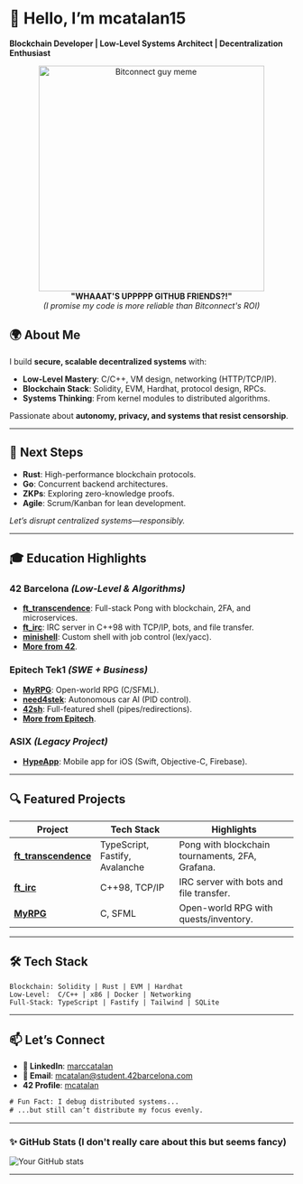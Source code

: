 # **👋 Hello, I’m mcatalan15**  
**Blockchain Developer | Low-Level Systems Architect | Decentralization Enthusiast**  

<div align="center">
  <img src="https://media0.giphy.com/media/v1.Y2lkPTc5MGI3NjExbzVubDJxcnVnYTg3aTJ5enFnOG16c2o2YmdhMDk3ZjJ0Zzk2azR5cCZlcD12MV9pbnRlcm5hbF9naWZfYnlfaWQmY3Q9Zw/YkYt0FzMNPJkFnSQlf/giphy.gif" width="400" alt="Bitconnect guy meme">
  <br>
  <strong>"WHAAAT'S UPPPPP GITHUB FRIENDS?!"</strong>
  <br>
  <em>(I promise my code is more reliable than Bitconnect's ROI)</em>
</div>


## **🌍 About Me**  
I build **secure, scalable decentralized systems** with:  
- **Low-Level Mastery**: C/C++, VM design, networking (HTTP/TCP/IP).  
- **Blockchain Stack**: Solidity, EVM, Hardhat, protocol design, RPCs.  
- **Systems Thinking**: From kernel modules to distributed algorithms.  

Passionate about **autonomy, privacy, and systems that resist censorship**.  

---

## **🚀 Next Steps**  
- **Rust**: High-performance blockchain protocols.  
- **Go**: Concurrent backend architectures.  
- **ZKPs**: Exploring zero-knowledge proofs.  
- **Agile**: Scrum/Kanban for lean development.  

*Let’s disrupt centralized systems—responsibly.*  

---

## **🎓 Education Highlights**  

### **42 Barcelona** *(Low-Level & Algorithms)*  
- **[ft_transcendence](https://github.com/mcatalan15/ft_transcendence)**: Full-stack Pong with blockchain, 2FA, and microservices.
- **[ft_irc](https://github.com/mcatalan15/ft_irc)**: IRC server in C++98 with TCP/IP, bots, and file transfer.  
- **[minishell](https://github.com/mcatalan15/minishell)**: Custom shell with job control (lex/yacc).
- **[More from 42](https://github.com/mcatalan15/ft_transcendence)**.

### **Epitech Tek1** *(SWE + Business)*  
- **[MyRPG](https://github.com/mcatalan15/Epitech/tree/main/Semester2/B-MUL-200/MyRPG)**: Open-world RPG (C/SFML).  
- **[need4stek](https://github.com/mcatalan15/Epitech/tree/main/Semester2/B-AIA-200/need4stek)**: Autonomous car AI (PID control).  
- **[42sh](https://github.com/mcatalan15/Epitech/tree/main/Semester2/B-PSU-210/42sh)**: Full-featured shell (pipes/redirections).
- **[More from Epitech](https://github.com/mcatalan15/ft_transcendence)**.

### **ASIX** *(Legacy Project)*  
- **[HypeApp](https://github.com/mcatalan15/Epitech/tree/main/Semester2/B-MUL-200/MyRPG)**: Mobile app for iOS (Swift, Objective-C, Firebase).  

---

## **🔍 Featured Projects**  
| Project | Tech Stack | Highlights |  
|---------|------------|------------|  
| **[ft_transcendence](https://github.com/mcatalan15/ft_transcendence)** | TypeScript, Fastify, Avalanche | Pong with blockchain tournaments, 2FA, Grafana. |  
| **[ft_irc](https://github.com/mcatalan15/ft_irc)** | C++98, TCP/IP | IRC server with bots and file transfer. |  
| **[MyRPG](https://github.com/mcatalan15/Epitech/tree/main/Semester2/B-MUL-200/MyRPG)** | C, SFML | Open-world RPG with quests/inventory. |  

---

## **🛠️ Tech Stack**  
```  
Blockchain: Solidity | Rust | EVM | Hardhat  
Low-Level:  C/C++ | x86 | Docker | Networking  
Full-Stack: TypeScript | Fastify | Tailwind | SQLite  
```  

---

## **📫 Let’s Connect**  
- **🔗 LinkedIn**: [marccatalan](www.linkedin.com/in/marccatalan)  
- **📧 Email**: [mcatalan@student.42barcelona.com](mailto:mcatalan@student.42barcelona.com)
- **42 Profile**: [mcatalan]([www.linkedin.com/in/marccatalan](https://profile-v3.intra.42.fr/users/mcatalan))  

```diff  
# Fun Fact: I debug distributed systems...  
# ...but still can’t distribute my focus evenly.  
```  

--- 

### **✨ GitHub Stats** (I don't really care about this but seems fancy)  
![Your GitHub stats](https://github-readme-stats.vercel.app/api?username=mcatalan15&show_icons=true&theme=radical)  

--- 
